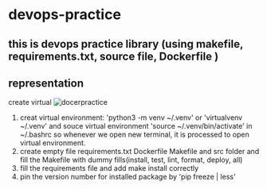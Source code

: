 # devops-practice
## this is devops practice library (using makefile, requirements.txt, source file, Dockerfile )
## representation 
create virtual 
![docerpractice](https://user-images.githubusercontent.com/38005622/193394734-291ff405-491e-4c70-b870-c6044ee95f0d.png)
1. creat virtual environment:
    'python3 -m venv ~/.venv' or 'virtualvenv ~/.venv'
    and souce virtual environment 'source ~/.venv/bin/activate' in ~/.bashrc 
    so whenever we open new terminal, it is processed to open virtual environment.
2. create empty file requirements.txt Dockerfile Makefile and src folder and fill the Makefile with 
    dummy fills(install, test, lint, format, deploy, all)
3. fill the requirements file and add make install correctly 
4. pin the version number for installed package by 'pip freeze | less'